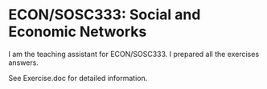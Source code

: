 # ECON/SOSC333: Social and Economic Networks
I am the teaching assistant for ECON/SOSC333. I prepared all the exercises answers. 

See Exercise.doc for detailed information.
